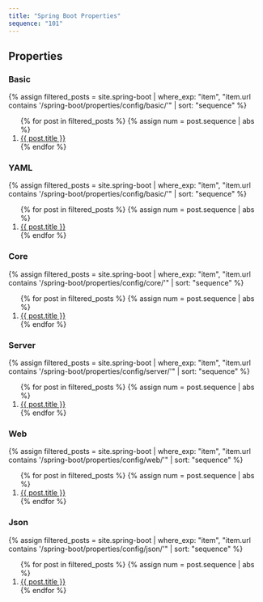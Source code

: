```yaml
---
title: "Spring Boot Properties"
sequence: "101"
---
```


## Properties

### Basic

{%
assign filtered_posts = site.spring-boot |
where_exp: "item", "item.url contains '/spring-boot/properties/config/basic/'" |
sort: "sequence"
%}
<ol>
    {% for post in filtered_posts %}
    {% assign num = post.sequence | abs %}
    <li>
        <a href="{{ post.url }}">{{ post.title }}</a>
    </li>
    {% endfor %}
</ol>

### YAML

{%
assign filtered_posts = site.spring-boot |
where_exp: "item", "item.url contains '/spring-boot/properties/config/basic/'" |
sort: "sequence"
%}
<ol>
    {% for post in filtered_posts %}
    {% assign num = post.sequence | abs %}
    <li>
        <a href="{{ post.url }}">{{ post.title }}</a>
    </li>
    {% endfor %}
</ol>

### Core

{%
assign filtered_posts = site.spring-boot |
where_exp: "item", "item.url contains '/spring-boot/properties/config/core/'" |
sort: "sequence"
%}
<ol>
    {% for post in filtered_posts %}
    {% assign num = post.sequence | abs %}
    <li>
        <a href="{{ post.url }}">{{ post.title }}</a>
    </li>
    {% endfor %}
</ol>

### Server

{%
assign filtered_posts = site.spring-boot |
where_exp: "item", "item.url contains '/spring-boot/properties/config/server/'" |
sort: "sequence"
%}
<ol>
    {% for post in filtered_posts %}
    {% assign num = post.sequence | abs %}
    <li>
        <a href="{{ post.url }}">{{ post.title }}</a>
    </li>
    {% endfor %}
</ol>

### Web

{%
assign filtered_posts = site.spring-boot |
where_exp: "item", "item.url contains '/spring-boot/properties/config/web/'" |
sort: "sequence"
%}
<ol>
    {% for post in filtered_posts %}
    {% assign num = post.sequence | abs %}
    <li>
        <a href="{{ post.url }}">{{ post.title }}</a>
    </li>
    {% endfor %}
</ol>

### Json

{%
assign filtered_posts = site.spring-boot |
where_exp: "item", "item.url contains '/spring-boot/properties/config/json/'" |
sort: "sequence"
%}
<ol>
    {% for post in filtered_posts %}
    {% assign num = post.sequence | abs %}
    <li>
        <a href="{{ post.url }}">{{ post.title }}</a>
    </li>
    {% endfor %}
</ol>




